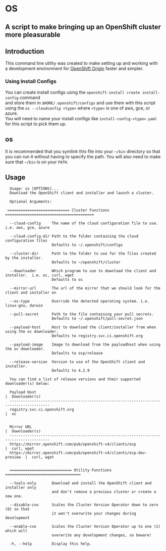 # OS

## A script to make bringing up an OpenShift cluster more pleasurable

## Introduction

This command line utility was created to make setting up and working
with a development environment for [OpenShift Origin](https://openshift.org) faster and simpler.

### Using Install Configs
You can create install configs using the `openshift-install create install-config` command  
and store them in `$HOME/.openshift/configs` and use them with this script using the `os --cloudconfig <type>` where `<type>` is one of aws, gce, or azure.  
You will need to name your install configs like `install-config-<type>.yaml` for this script to pick them up.

## os
It is recommended that you symlink this file into your `~/bin` directory
so that you can run it without having to specify the path.  You will also
need to make sure that `~/bin` is on your `PATH`.



## Usage
```
  Usage: os [OPTIONS]...
  Download the OpenShift client and installer and launch a cluster.

  Optional Arguments:

 ============================ Cluster Functions ========================================

  --cloud-config     The name of the cloud configuration file to use. i.e. aws, gce, azure

  --cloud-config-dir Path to the folder containing the cloud configuration files
                     Defaults to ~/.openshift/configs

  --cluster-dir      Path to the folder to use for the files created by the installer.
                     Defaults to ~/openshift/cluster

  --downloader       Which program to use to download the client and installer.  i.e. oc, curl, wget
                     Defaults to oc

  --mirror-url       The url of the mirror that we should look for the client and installer on

  --os-type          Override the detected operating system. i.e. linux-gnu, darwin

  --pull-secret      Path to the file containing your pull secrets.  
                     Defaults to ~/.openshift/pull-secret.json

  --payload-host     Host to download the client/installer from when using the oc downloader.
                     Defaults to registry.svc.ci.openshift.org

  --payload-image    Image to download from the payloadhost when using the oc downloader.
                     Defaults to ocp/release

  --release-version  Version to use of the OpenShift client and installer.
                     Defaults to 4.2.9

  You can find a list of release versions and their supported downloader(s) below:

  Payload Host                                                           |  Downloader(s)
  ----------------------------------------------------------------------------------------
  registry.svc.ci.openshift.org                                          |  oc


  Mirror URL                                                             |  Downloader(s)
  ----------------------------------------------------------------------------------------
  https://mirror.openshift.com/pub/openshift-v4/clients/ocp              |  curl, wget
  https://mirror.openshift.com/pub/openshift-v4/clients/ocp-dev-preview  |  curl, wget


  ============================ Utility Functions ==================================

  --tools-only       Download and install the OpenShift client and installer only
                     and don't remove a previous cluster or create a new one.

  --disable-cvo      Scales the Cluster Version Operator down to zero (0) so that
                     it won't overwrite your changes during development

  --enable-cvo       Scales the Cluster Version Operator up to one (1) which will
                     overwrite any development changes, so beware!                                      

  -h, --help         Display this help.

```
